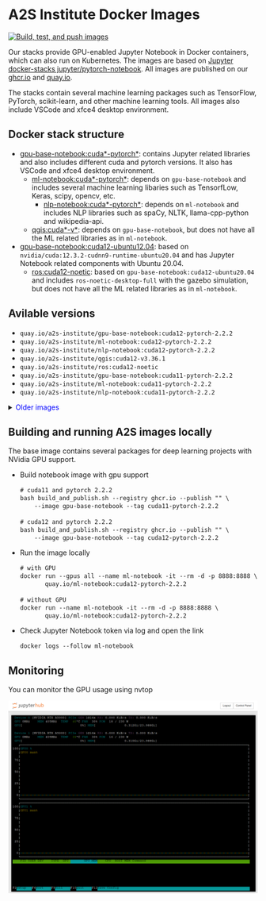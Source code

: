 # A2S Institute Docker Images

[![Build, test, and push images](https://github.com/a2s-institute/docker-stacks/actions/workflows/docker.yml/badge.svg)](https://github.com/a2s-institute/docker-stacks/actions/workflows/docker.yml)

Our stacks provide GPU-enabled Jupyter Notebook in Docker containers, which can also run on Kubernetes. The images are based on [Jupyter docker-stacks jupyter/pytorch-notebook](https://github.com/jupyter/docker-stacks/tree/main/images/pytorch-notebook). All images are published on our [ghcr.io](https://github.com/orgs/a2s-institute/packages) and [quay.io](https://quay.io/user/a2s-institute/).

The stacks contain several machine learning packages such as TensorFlow, PyTorch, scikit-learn, and other machine learning tools. All images also include VSCode and xfce4 desktop environment.

## Docker stack structure
* [gpu-base-notebook:cuda*-pytorch*](https://github.com/a2s-institute/docker-stacks/tree/master/base-gpu-notebook): contains Jupyter related libraries and also includes different cuda and pytorch versions. It also has VSCode and xfce4 desktop environment.
  * [ml-notebook:cuda*-pytorch*](https://github.com/a2s-institute/docker-stacks/tree/master/ml-notebook): depends on `gpu-base-notebook` and includes several machine learning libaries such as TensorfLow, Keras, scipy, opencv, etc.
    * [nlp-notebook:cuda*-pytorch*](https://github.com/a2s-institute/docker-stacks/tree/master/nlp-notebook): depends on `ml-notebook` and includes NLP libraries such as spaCy, NLTK, llama-cpp-python and wikipedia-api.
  * [qgis:cuda*-v*](https://github.com/a2s-institute/docker-stacks/tree/master/qgis/cuda12-v3.36.1): depends on `gpu-base-notebook`, but does not have all the ML related libraries as in `ml-notebook`.
* [gpu-base-notebook:cuda12-ubuntu12.04](https://github.com/a2s-institute/docker-stacks/tree/master/base-gpu-notebook/cuda12-ubuntu20.04): based on `nvidia/cuda:12.3.2-cudnn9-runtime-ubuntu20.04` and has Jupyter Notebook related components with Ubuntu 20.04.
  * [ros:cuda12-noetic](https://github.com/a2s-institute/docker-stacks/tree/master/ros/cuda12-noetic): based on `gpu-base-notebook:cuda12-ubuntu20.04` and includes `ros-noetic-desktop-full` with the gazebo simulation, but does not have  all the ML related libraries as in `ml-notebook`.


## Avilable versions
* `quay.io/a2s-institute/gpu-base-notebook:cuda12-pytorch-2.2.2`
* `quay.io/a2s-institute/ml-notebook:cuda12-pytorch-2.2.2`
* `quay.io/a2s-institute/nlp-notebook:cuda12-pytorch-2.2.2`
* `quay.io/a2s-institute/qgis:cuda12-v3.36.1`
* `quay.io/a2s-institute/ros:cuda12-noetic`
* `quay.io/a2s-institute/gpu-base-notebook:cuda11-pytorch-2.2.2`
* `quay.io/a2s-institute/ml-notebook:cuda11-pytorch-2.2.2`
* `quay.io/a2s-institute/nlp-notebook:cuda11-pytorch-2.2.2`

<details>
<summary><font color=blue> Older images</font></summary>

- `ghcr.io/a2s-institute/docker-stacks/gpu-notebook:cuda11.3.1-ubuntu22.04` (no vscode and xfce desktop)
- `ghcr.io/a2s-institute/docker-stacks/gpu-notebook:cuda11.8.0-ubuntu22.04` (no vscode and xfce desktop)
- `ghcr.io/a2s-institute/docker-stacks/gpu-notebook:cuda12.1.0-ubuntu22.04` (no vscode and xfce desktop)

</details>

## Building and running A2S images locally

The base image  contains several packages for deep learning projects with NVidia GPU support.

* Build notebook image with gpu support
  ```
  # cuda11 and pytorch 2.2.2
  bash build_and_publish.sh --registry ghcr.io --publish "" \
      --image gpu-base-notebook --tag cuda11-pytorch-2.2.2

  # cuda12 and pytorch 2.2.2
  bash build_and_publish.sh --registry ghcr.io --publish "" \
      --image gpu-base-notebook --tag cuda12-pytorch-2.2.2
  ```

* Run the image locally
  ```
  # with GPU
  docker run --gpus all --name ml-notebook -it --rm -d -p 8888:8888 \
         quay.io/ml-notebook:cuda12-pytorch-2.2.2

  # without GPU
  docker run --name ml-notebook -it --rm -d -p 8888:8888 \
         quay.io/ml-notebook:cuda12-pytorch-2.2.2
  ```

* Check Jupyter Notebook token via log and open the link
  ```
  docker logs --follow ml-notebook

  ``` 

## Monitoring

You can monitor the GPU usage using nvtop

<img src="figures/nvtop.png" alt="nvtop gpu monitoring" width="640">

